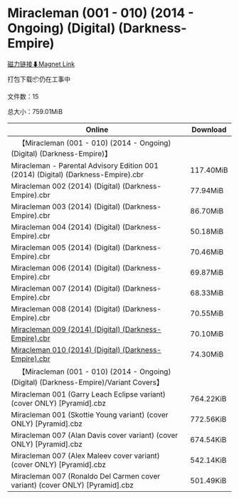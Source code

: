 # Miracleman (001 - 010) (2014 - Ongoing) (Digital) (Darkness-Empire)

[磁力链接⬇Magnet Link](magnet:?xt=urn:btih:1f6e40ec6baaf410569db366ebecfc6badb36fd0&dn=Miracleman%20%28001%20-%20010%29%20%282014%20-%20Ongoing%29%20%28Digital%29%20%28Darkness-Empire%29)

打包下载📦仍在工事中

文件数：15

总大小：759.01MiB

Online | Download
--- | ---
&emsp;【Miracleman (001 - 010) (2014 - Ongoing) (Digital) (Darkness-Empire)】 | 
Miracleman - Parental Advisory Edition 001 (2014) (Digital) (Darkness-Empire).cbr | 117.40MiB
Miracleman 002 (2014) (Digital) (Darkness-Empire).cbr | 77.94MiB
Miracleman 003 (2014) (Digital) (Darkness-Empire).cbr | 86.70MiB
Miracleman 004 (2014) (Digital) (Darkness-Empire).cbr | 50.18MiB
Miracleman 005 (2014) (Digital) (Darkness-Empire).cbr | 70.46MiB
Miracleman 006 (2014) (Digital) (Darkness-Empire).cbr | 69.87MiB
Miracleman 007 (2014) (Digital) (Darkness-Empire).cbr | 68.33MiB
Miracleman 008 (2014) (Digital) (Darkness-Empire).cbr | 70.55MiB
[Miracleman 009 (2014) (Digital) (Darkness-Empire).cbr](https://github.com/alicewish/markdown/blob/master/comic/Miracleman-009-2014-Digital-Darkness-Empire-cbr.md) | 70.10MiB
[Miracleman 010 (2014) (Digital) (Darkness-Empire).cbr](https://github.com/alicewish/markdown/blob/master/comic/Miracleman-010-2014-Digital-Darkness-Empire-cbr.md) | 74.30MiB
&emsp;【Miracleman (001 - 010) (2014 - Ongoing) (Digital) (Darkness-Empire)/Variant Covers】 | 
Miracleman 001 (Garry Leach Eclipse variant) (cover ONLY) \[Pyramid\].cbz | 764.22KiB
Miracleman 001 (Skottie Young variant) (cover ONLY) \[Pyramid\].cbz | 772.56KiB
Miracleman 007 (Alan Davis cover variant) (cover ONLY) \[Pyramid\].cbz | 674.54KiB
Miracleman 007 (Alex Maleev cover variant) (cover ONLY) \[Pyramid\].cbz | 542.14KiB
Miracleman 007 (Ronaldo Del Carmen cover variant) (cover ONLY) \[Pyramid\].cbz | 501.49KiB